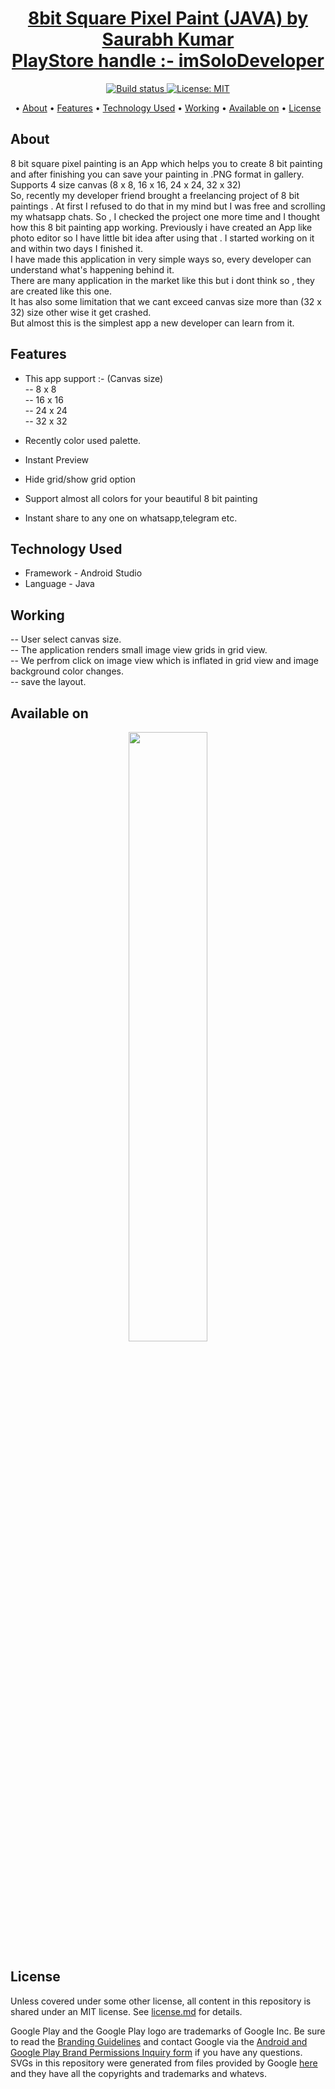 <p>
    <h1 align="center">
        <a href="https://play.google.com/store/apps/details?id=com.mac.squarepixelpaint">
            8bit Square Pixel Paint (JAVA) by Saurabh Kumar<br>PlayStore handle :- imSoloDeveloper
        </a>
    </h1>
</p>


<p align="center">
    <a href="https://play.google.com/store/apps/details?id=com.mac.squarepixelpaint">
        <img src="https://travis-ci.org/steverichey/google-play-badge-svg.svg?branch=master" alt="Build status">
    </a>
    <a href="https://github.com/dev-iamsaurabh/EkChitthi/blob/master/LICENSE">
        <img src="https://img.shields.io/badge/License-MIT-lightgrey.svg" alt="License: MIT">
    </a>
</p>

<p align="center">
  • <a href="#about">About</a>
  • <a href="#features">Features</a>
  • <a href="#technology-used">Technology Used</a>
  • <a href="#working">Working</a>
  • <a href="#available-on">Available on</a>
  • <a href="#license">License</a>


</p>



## About
8 bit square pixel painting is an App which helps you to create 8 bit painting and after finishing you can save your painting in .PNG format in gallery.<br>
Supports 4 size canvas (8 x 8, 16 x 16, 24 x 24, 32 x 32)<br>
So, recently my developer friend brought a freelancing project of 8 bit paintings . At first I refused to do that in my mind but I was free and scrolling my whatsapp
chats. So , I checked the project one more time and I thought how this 8 bit painting app working. Previously i have created an App like photo editor so I have little
bit idea after using that . I started working on it and within two days I finished it.<br>
I have made this application in very simple ways so, every developer can understand what's happening behind it.<br>
There are many application in the market like this but i dont think so , they are created like this one.<br>
It has also some limitation that we cant exceed canvas size more than (32 x 32) size other wise it get crashed.<br>
But almost this is the simplest app  a new developer can learn from it.<br>


## Features
* This app support :- (Canvas size)<br>
-- 8 x 8<br>
-- 16 x 16<br>
-- 24 x 24<br>
-- 32 x 32<br>

* Recently color used palette.<br>
* Instant Preview<br>
* Hide grid/show grid option<br>
* Support almost all colors for your beautiful 8 bit painting
* Instant share to any one on whatsapp,telegram etc.<br>


## Technology Used
* Framework - Android Studio
* Language - Java

## Working
-- User select canvas size.<br>
-- The application renders small image view grids in grid view.<br>
-- We perfrom click on image view which is inflated in grid view and image background color changes.<br>
-- save the layout.<br>



## Available on

<p align="center">
<a href="https://play.google.com/store/apps/details?id=com.mac.squarepixelpaint">
<img src="https://cdn.jsdelivr.net/gh/dev-iamsaurabh/BMICalculator/play.svg" width="50%">
</a>
</p>


## License

Unless covered under some other license, all content in this repository is shared under an MIT license. See [license.md](./license.md) for details.

Google Play and the Google Play logo are trademarks of Google Inc. Be sure to read the [Branding Guidelines](https://developer.android.com/distribute/tools/promote/brand.html) and contact Google via the [Android and Google Play Brand Permissions Inquiry form](https://support.google.com/googleplay/contact/brand_developer) if you have any questions. SVGs in this repository were generated from files provided by Google [here](https://play.google.com/intl/en_us/badges/) and they have all the copyrights and trademarks and whatevs.

  
